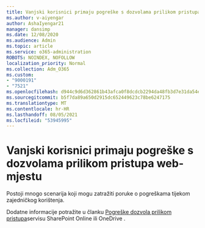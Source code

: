 ```yaml
---
title: Vanjski korisnici primaju pogreške s dozvolama prilikom pristupa web-mjestu
ms.author: v-aiyengar
author: AshaIyengar21
manager: dansimp
ms.date: 12/08/2020
ms.audience: Admin
ms.topic: article
ms.service: o365-administration
ROBOTS: NOINDEX, NOFOLLOW
localization_priority: Normal
ms.collection: Adm_O365
ms.custom:
- "9000191"
- "7521"
ms.openlocfilehash: d944c9d6d362861b43afca0f8dcdcb2294da48fb3d7e31da54e2f3b2dae18e42
ms.sourcegitcommit: b5f7da89a650d2915dc652449623c78be6247175
ms.translationtype: MT
ms.contentlocale: hr-HR
ms.lasthandoff: 08/05/2021
ms.locfileid: "53945995"
---
```

# <a name="external-users-receive-permission-errors-when-accessing-a-site"></a>Vanjski korisnici primaju pogreške s dozvolama prilikom pristupa web-mjestu

Postoji mnogo scenarija koji mogu zatražiti poruke o pogreškama tijekom zajedničkog korištenja. 

Dodatne informacije potražite u članku [Pogreške dozvola prilikom pristupa](https://docs.microsoft.com/sharepoint/troubleshoot/administration/access-denied-or-need-permission-error-sharepoint-online-or-onedrive-for-business)servisu SharePoint Online ili OneDrive .